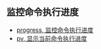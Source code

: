 ## 监控命令执行进度

+ [progress, 监控命令执行进度](https://github.com/HudsonWu/linuxStudying/blob/master/common/progress/progress.md)
+ [pv, 显示当前命令执行进度](https://github.com/HudsonWu/linuxStudying/blob/master/common/progress/pv.md)
